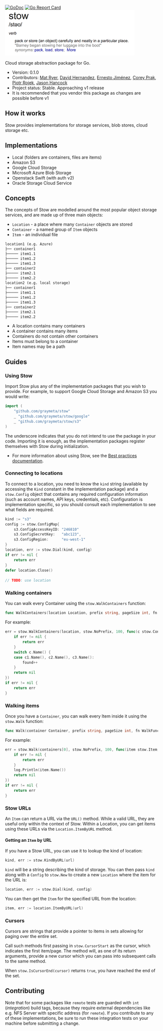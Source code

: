 [![GoDoc](https://godoc.org/github.com/graymeta/stow?status.svg)](https://godoc.org/github.com/graymeta/stow) [![Go Report Card](https://goreportcard.com/badge/github.com/graymeta/stow)](https://goreportcard.com/report/github.com/graymeta/stow)
![Stow definition](stow-definition.png)

Cloud storage abstraction package for Go. 

* Version: 0.1.0
* Contributors: [Mat Ryer](https://github.com/matryer), [David Hernandez](https://github.com/dahernan), [Ernesto Jiménez](https://github.com/ernesto-jimenez), [Corey Prak](https://github.com/Xercoy), [Piotr Rojek](https://github.com/piotrrojek), [Jason Hancock](https://github.com/jasonhancock)
* Project status: Stable. Approaching v1 release
* It is recommended that you vendor this package as changes are possible before v1

## How it works

Stow provides implementations for storage services, blob stores, cloud storage etc.

## Implementations

* Local (folders are containers, files are items)
* Amazon S3
* Google Cloud Storage
* Microsoft Azure Blob Storage
* Openstack Swift (with auth v2)
* Oracle Storage Cloud Service

## Concepts

The concepts of Stow are modelled around the most popular object storage services, and are made up of three main objects:

* `Location` - a place where many `Container` objects are stored
* `Container` - a named group of `Item` objects
* `Item` - an individual file

```
location1 (e.g. Azure)
├── container1
├───── item1.1
├───── item1.2
├───── item1.3
├── container2
├───── item2.1
├───── item2.2
location2 (e.g. local storage)
├── container1
├───── item1.1
├───── item1.2
├───── item1.3
├── container2
├───── item2.1
├───── item2.2
```

* A location contains many containers
* A container contains many items
* Containers do not contain other containers
* Items must belong to a container
* Item names may be a path

## Guides

### Using Stow

Import Stow plus any of the implementation packages that you wish to provide. For example, to support Google Cloud Storage and Amazon S3 you would write:

```go
import (
	"github.com/graymeta/stow"
	_ "github.com/graymeta/stow/google"
	_ "github.com/graymeta/stow/s3"
)
```

The underscore indicates that you do not intend to use the package in your code. Importing it is enough, as the implementation packages register themselves with Stow during initialization.

* For more information about using Stow, see the [Best practices documentation](BestPractices.md).

### Connecting to locations

To connect to a location, you need to know the `kind` string (available by accessing the `Kind` constant in the implementation package) and a `stow.Config` object that contains any required configuration information (such as account names, API keys, credentials, etc). Configuration is implementation specific, so you should consult each implementation to see what fields are required.

```go
kind := "s3"
config := stow.ConfigMap{
	s3.ConfigAccessKeyID: "246810"
	s3.ConfigSecretKey:   "abc123",
	s3.ConfigRegion:      "eu-west-1"
}
location, err := stow.Dial(kind, config)
if err != nil {
	return err
}
defer location.Close()

// TODO: use location
```

### Walking containers

You can walk every Container using the `stow.WalkContainers` function:

```go
func WalkContainers(location Location, prefix string, pageSize int, fn WalkContainersFunc) error
```

For example:

```go
err = stow.WalkContainers(location, stow.NoPrefix, 100, func(c stow.Container, err error) error {
	if err != nil {
		return err
	}
	switch c.Name() {
	case c1.Name(), c2.Name(), c3.Name():
		found++
	}
	return nil
})
if err != nil {
	return err
}
```

### Walking items

Once you have a `Container`, you can walk every Item inside it using the `stow.Walk` function:

```go
func Walk(container Container, prefix string, pageSize int, fn WalkFunc) error
```

For example:

```go
err = stow.Walk(containers[0], stow.NoPrefix, 100, func(item stow.Item, err error) error {
	if err != nil {
		return err
	}
	log.Println(item.Name())
	return nil
})
if err != nil {
	return err
}
```

### Stow URLs

An `Item` can return a URL via the `URL()` method. While a valid URL, they are useful only within the context of Stow. Within a Location, you can get items using these URLs via the `Location.ItemByURL` method.

#### Getting an `Item` by URL

If you have a Stow URL, you can use it to lookup the kind of location:

```go
kind, err := stow.KindByURL(url)
```

`kind` will be a string describing the kind of storage. You can then pass `kind` along with a `Config` to `stow.New` to create a new `Location` where the item for the URL is:

```go
location, err := stow.Dial(kind, config)
```

You can then get the `Item` for the specified URL from the location:

```go
item, err := location.ItemByURL(url)
```

### Cursors

Cursors are strings that provide a pointer to items in sets allowing for paging over the entire set.

Call such methods first passing in `stow.CursorStart` as the cursor, which indicates the first item/page. The method will, as one of its return arguments, provide a new cursor which you can pass into subsequent calls to the same method.

When `stow.IsCursorEnd(cursor)` returns `true`, you have reached the end of the set.

## Contributing

Note that for some packages like `remote` tests are guarded with `int` (_integration_) build tags, because they require external dependencies like e.g. NFS Server with specific address (for `remote`).
If you contribute to any of these implementations, be sure to run these integration tests on your machine before submitting a change.
